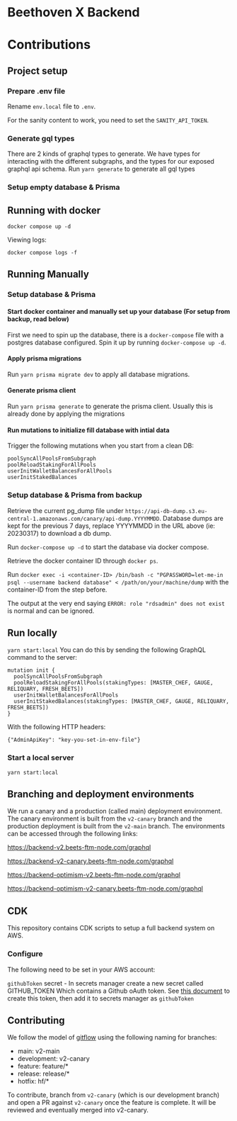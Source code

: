 # Beethoven X Backend

# Contributions

## Project setup

### Prepare .env file

Rename `env.local` file to `.env`.

For the sanity content to work, you need to set
the `SANITY_API_TOKEN`.

### Generate gql types

There are 2 kinds of graphql types to generate. We have types for interacting with the different subgraphs, and the types
for our exposed graphql api schema.
Run `yarn generate` to generate all gql types

### Setup empty database & Prisma

## Running with docker

```
docker compose up -d 
```

Viewing logs:
```
docker compose logs -f
```

## Running Manually

### Setup database & Prisma

#### Start docker container and manually set up your database (For setup from backup, read below)

First we need to spin up the database, there is a `docker-compose` file with a postgres
database configured. Spin it up by running `docker-compose up -d`.

#### Apply prisma migrations

Run `yarn prisma migrate dev` to apply all database migrations.

#### Generate prisma client

Run `yarn prisma generate` to generate the prisma client. Usually this is already
done by applying the migrations

#### Run mutations to initialize fill database with intial data

Trigger the following mutations when you start from a clean DB:

```
poolSyncAllPoolsFromSubgraph
poolReloadStakingForAllPools
userInitWalletBalancesForAllPools
userInitStakedBalances
```

### Setup database & Prisma from backup

Retrieve the current pg_dump file under `https://api-db-dump.s3.eu-central-1.amazonaws.com/canary/api-dump.YYYYMMDD`.
Database dumps are kept for the previous 7 days, replace YYYYMMDD in the URL above (ie: 20230317)  to download a db dump.

Run `docker-compose up -d` to start the database via docker compose.

Retrieve the docker container ID through `docker ps`.

Run `docker exec -i <container-ID> /bin/bash -c "PGPASSWORD=let-me-in psql --username backend database" < /path/on/your/machine/dump`
with the container-ID from the step before.

The output at the very end saying `ERROR: role "rdsadmin" does not exist` is normal and can be ignored.

## Run locally

`yarn start:local`
You can do this by sending the following GraphQL command to the server:

```
mutation init {
  poolSyncAllPoolsFromSubgraph
  poolReloadStakingForAllPools(stakingTypes: [MASTER_CHEF, GAUGE, RELIQUARY, FRESH_BEETS])
  userInitWalletBalancesForAllPools
  userInitStakedBalances(stakingTypes: [MASTER_CHEF, GAUGE, RELIQUARY, FRESH_BEETS])
}
```

With the following HTTP headers:
```
{"AdminApiKey": "key-you-set-in-env-file"}
```

### Start a local server

```
yarn start:local
```

## Branching and deployment environments

We run a canary and a production (called main) deployment environment.
The canary environment is built from the `v2-canary` branch and the production deployment
is built from the `v2-main` branch. The environments can be accessed through the following links:

https://backend-v2.beets-ftm-node.com/graphql

https://backend-v2-canary.beets-ftm-node.com/graphql

https://backend-optimism-v2.beets-ftm-node.com/graphql

https://backend-optimism-v2-canary.beets-ftm-node.com/graphql


## CDK

This repository contains CDK scripts to setup a full backend system on AWS. 

### Configure

The following need to be set in your AWS account:

`githubToken` secret - In secrets manager create a new secret called GITHUB_TOKEN Which contains a Github oAuth token. See [this document](https://docs.aws.amazon.com/codepipeline/latest/userguide/appendix-github-oauth.html#GitHub-create-personal-token-CLI) to create this token, then add it to secrets manager as `githubToken`


## Contributing

We follow the model of [gitflow](https://www.atlassian.com/git/tutorials/comparing-workflows/gitflow-workflow) using the following naming for branches:

-   main: v2-main
-   development: v2-canary
-   feature: feature/\*
-   release: release/\*
-   hotfix: hf/\*

To contribute, branch from `v2-canary` (which is our development branch) and open a PR against `v2-canary` once the feature is complete. It will be reviewed and eventually merged into v2-canary.
